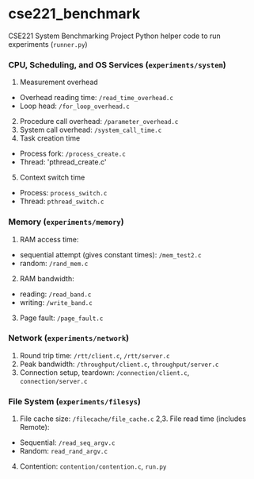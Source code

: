 cse221_benchmark
================

CSE221 System Benchmarking Project
Python helper code to run experiments (`runner.py`)


### CPU, Scheduling, and OS Services (`experiments/system`)
1. Measurement overhead
  * Overhead reading time: `/read_time_overhead.c`
  * Loop head: `/for_loop_overhead.c`
2. Procedure call overhead: `/parameter_overhead.c`
3. System call overhead: `/system_call_time.c`
4. Task creation time
  * Process fork: `/process_create.c`
  * Thread: 'pthread_create.c'
5. Context switch time
  * Process: `process_switch.c`
  * Thread: `pthread_switch.c`


### Memory (`experiments/memory`)
1. RAM access time: 
  * sequential attempt (gives constant times): `/mem_test2.c`
  * random: `/rand_mem.c`
2. RAM bandwidth:
  * reading: `/read_band.c`
  * writing: `/write_band.c`
3. Page fault: `/page_fault.c`


### Network (`experiments/network`)
1. Round trip time: `/rtt/client.c`, `/rtt/server.c`
2. Peak bandwidth: `/throughput/client.c`, `throughput/server.c`
3. Connection setup, teardown: `/connection/client.c`, `connection/server.c`


### File System (`experiments/filesys`)
1. File cache size: `/filecache/file_cache.c`
2,3. File read time (includes Remote):
  * Sequential: `/read_seq_argv.c`
  * Random: `read_rand_argv.c`
4. Contention: `contention/contention.c`, `run.py`